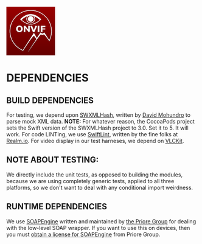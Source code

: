 ![Icon](./icon.png)

DEPENDENCIES
=
BUILD DEPENDENCIES
-
For testing, we depend upon [SWXMLHash](https://github.com/drmohundro/SWXMLHash), written by [David Mohundro](https://mohundro.com/) to parse mock XML data.
**NOTE:** For whatever reason, the CocoaPods project sets the Swift version of the SWXMLHash project to 3.0. Set it to 5. It will work.
For code LINTing, we use [SwiftLint](https://github.com/realm/SwiftLint), written by the fine folks at [Realm.io](https://realm.io/).
For video display in our test harneses, we depend on [VLCKit](https://code.videolan.org/videolan/VLCKit).

NOTE ABOUT TESTING:
-
We directly include the unit tests, as opposed to building the modules, because we are using completely generic tests, applied to all three platforms, so we don't want to deal with any conditional import weirdness.

RUNTIME DEPENDENCIES
-
We use [SOAPEngine](https://github.com/priore/SOAPEngine) written and maintained by [the Priore Group](https://www.prioregroup.com) for dealing with the low-level SOAP wrapper. If you want to use this on devices, then you must [obtain a license for SOAPEngine](https://github.com/priore/SOAPEngine/blob/master/README.md#licenses) from Priore Group.

